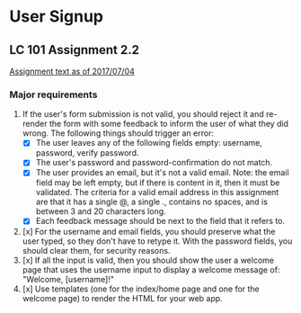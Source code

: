 # User Signup
## LC 101 Assignment 2.2
[Assignment text as of 2017/07/04](https://github.com/LaunchCodeEducation/web-fundamentals/blob/2fbda27ea3bdf489f04eb9e0770860a1a4778883/assignments/user-signup/README.md)

### Major requirements
1. If the user's form submission is not valid, you should reject it and re-render the form with some feedback to inform the user of what they did wrong. The following things should trigger an error:
    * [x] The user leaves any of the following fields empty: username, password, verify password.
    * [x] The user's password and password-confirmation do not match.
    * [x] The user provides an email, but it's not a valid email. Note: the email field may be left empty, but if there is content in it, then it must be validated. The criteria for a valid email address in this assignment are that it has a single @, a single ., contains no spaces, and is between 3 and 20 characters long.
    * [x] Each feedback message should be next to the field that it refers to.
2. [x] For the username and email fields, you should preserve what the user typed, so they don't have to retype it. With the password fields, you should clear them, for security reasons.
3. [x] If all the input is valid, then you should show the user a welcome page that uses the username input to display a welcome message of: "Welcome, [username]!"
4. [x] Use templates (one for the index/home page and one for the welcome page) to render the HTML for your web app.